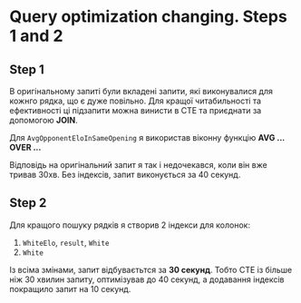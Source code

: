 # Query optimization changing. Steps 1 and 2

## Step 1
В оригінальному запиті були вкладені запити, які виконувалися для кожнго рядка, що є дуже повільно. Для кращої читабильності та ефективності ці підзапити можна винисти в CTE та приєднати за допомогою **JOIN**.

Для ```AvgOpponentEloInSameOpening``` я використав віконну функцію **AVG ... OVER ...**

Відповідь на оригінальний запит я так і недочекався, коли він вже тривав 30хв. 
Без індексів, запит виконується за 40 секунд.

## Step 2

Для кращого пошуку рядків я створив 2 індекси для колонок:
1. ```WhiteElo```, ```result```, ```White```
2. ```White```

 Із всіма змінами, запит відбуваєтьтся за **30 секунд**. Тобто CTE із більше ніж 30 хвилин запиту, оптимізував до 40 секунд, а додавання індексів покращило запит на 10 секунд.